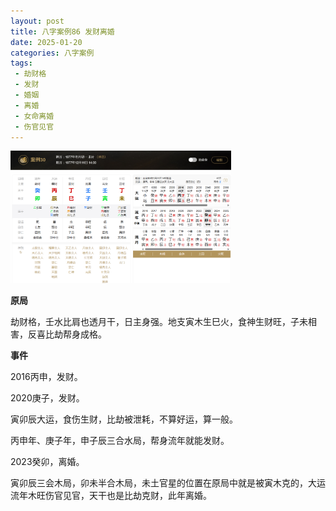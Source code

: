 ```yaml
---
layout: post
title: 八字案例86 发财离婚
date: 2025-01-20
categories: 八字案例
tags:
 - 劫财格
 - 发财
 - 婚姻
 - 离婚
 - 女命离婚
 - 伤官见官
---
```


<img src="/images/bazi-example/bazi-example-86.PNG" width="70%">

**原局**

劫财格，壬水比肩也透月干，日主身强。地支寅木生巳火，食神生财旺，子未相害，反喜比劫帮身成格。

**事件**

2016丙申，发财。

2020庚子，发财。

寅卯辰大运，食伤生财，比劫被泄耗，不算好运，算一般。

丙申年、庚子年，申子辰三合水局，帮身流年就能发财。
	
2023癸卯，离婚。

寅卯辰三会木局，卯未半合木局，未土官星的位置在原局中就是被寅木克的，大运流年木旺伤官见官，天干也是比劫克财，此年离婚。
